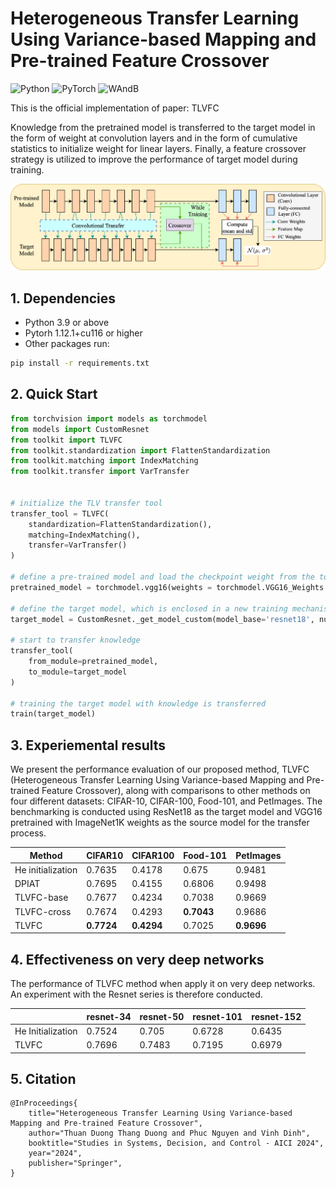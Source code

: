 # Heterogeneous Transfer Learning Using Variance-based Mapping and Pre-trained Feature Crossover

![Python](https://img.shields.io/badge/python-3670A0?style=for-the-badge&logo=python&logoColor=ffdd54)
![PyTorch](https://img.shields.io/badge/PyTorch-%23EE4C2C.svg?style=for-the-badge&logo=PyTorch&logoColor=white)
![WAndB](https://raw.githubusercontent.com/wandb/assets/main/wandb-github-badge-28-gray.svg)

This is the official implementation of paper: TLVFC

Knowledge from the pretrained model is transferred to the target model in the form of weight at convolution layers and in the form of
cumulative statistics to initialize weight for linear layers. Finally, a feature crossover strategy is utilized to improve the performance of target model during training.

![TLV-method](./figures/fig_pipeline.png)

## 1. Dependencies
- Python 3.9 or above
- Pytorh 1.12.1+cu116 or higher
- Other packages run:
```bash
pip install -r requirements.txt
```
## 2. Quick Start
```python
from torchvision import models as torchmodel
from models import CustomResnet
from toolkit import TLVFC
from toolkit.standardization import FlattenStandardization
from toolkit.matching import IndexMatching
from toolkit.transfer import VarTransfer


# initialize the TLV transfer tool
transfer_tool = TLVFC(
    standardization=FlattenStandardization(),
    matching=IndexMatching(),
    transfer=VarTransfer()
)  

# define a pre-trained model and load the checkpoint weight from the torchvision hub
pretrained_model = torchmodel.vgg16(weights = torchmodel.VGG16_Weights.IMAGENET1K_V1)

# define the target model, which is enclosed in a new training mechanism.
target_model = CustomResnet._get_model_custom(model_base='resnet18', num_classes=100)

# start to transfer knowledge
transfer_tool(
    from_module=pretrained_model,
    to_module=target_model
)

# training the target model with knowledge is transferred
train(target_model)
```

## 3. Experiemental results

We present the performance evaluation of our proposed method, TLVFC (Heterogeneous Transfer Learning Using Variance-based Mapping and Pre-trained Feature Crossover), along with comparisons to other methods on four different datasets: CIFAR-10, CIFAR-100, Food-101, and PetImages. The benchmarking is conducted using ResNet18 as the target model and VGG16 pretrained with ImageNet1K weights as the source model for the transfer process.

| Method   | CIFAR10 | CIFAR100 | Food-101 | PetImages |
|----------|---------|----------|----------|-----------|
| He initialization | 0.7635 | 0.4178 | 0.675 | 0.9481 |
| DPIAT     | 0.7695 | 0.4155 | 0.6806 | 0.9498 |
| TLVFC-base  | 0.7677 | 0.4234 | 0.7038 | 0.9669 |
| TLVFC-cross | 0.7674 | 0.4293 | **0.7043** | 0.9686 |
| TLVFC      | **0.7724** | **0.4294** | 0.7025 | **0.9696** |

## 4. Effectiveness on very deep networks

The performance of TLVFC method when apply it on very deep networks. An experiment with the Resnet series is therefore conducted.

|                   | resnet-34 | resnet-50 | resnet-101 | resnet-152 |
|-------------------|-----------|-----------|------------|------------|
| He Initialization | 0.7524    | 0.705     | 0.6728     | 0.6435     |
| TLVFC             | 0.7696    | 0.7483    | 0.7195     | 0.6979     |

## 5. Citation
```
@InProceedings{
    title="Heterogeneous Transfer Learning Using Variance-based Mapping and Pre-trained Feature Crossover",
    author="Thuan Duong Thang Duong and Phuc Nguyen and Vinh Dinh",
    booktitle="Studies in Systems, Decision, and Control - AICI 2024",
    year="2024",
    publisher="Springer",
}
```
